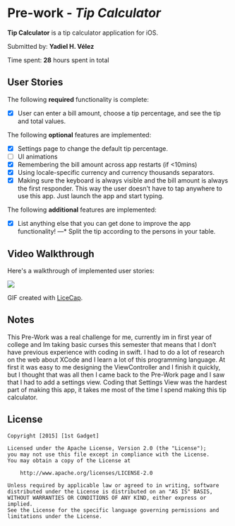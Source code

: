 # Pre-work - *Tip Calculator*

**Tip Calculator** is a tip calculator application for iOS.

Submitted by: **Yadiel H. Vélez**

Time spent: **28** hours spent in total

## User Stories

The following **required** functionality is complete:

* [x] User can enter a bill amount, choose a tip percentage, and see the tip and total values.

The following **optional** features are implemented:
* [x] Settings page to change the default tip percentage.
* [ ] UI animations
* [x] Remembering the bill amount across app restarts (if <10mins)
* [x] Using locale-specific currency and currency thousands separators.
* [x] Making sure the keyboard is always visible and the bill amount is always the first responder. This way the user doesn't have to tap anywhere to use this app. Just launch the app and start typing.

The following **additional** features are implemented:

- [x] List anything else that you can get done to improve the app functionality!
—* Split the tip according to the persons in your table.

## Video Walkthrough 

Here's a walkthrough of implemented user stories:

<img src='http://i.imgur.com/JaUcG33.gif' />

GIF created with [LiceCap](http://www.cockos.com/licecap/).

## Notes
This Pre-Work was a real challenge for me, currently im in first year of college and Im taking basic curses this semester that means that I don’t have previous experience with coding in swift. I had to do a lot of research on the web about XCode and I learn a lot of this programming language. At first it was easy to me designing the ViewController and I finish it quickly, but I thought that was all then I came back to the Pre-Work page and I saw that I had to add a settings view. Coding that Settings View was the hardest part of making this app, it takes me most of the time I spend making this tip calculator.

## License

    Copyright [2015] [1st Gadget]

    Licensed under the Apache License, Version 2.0 (the "License");
    you may not use this file except in compliance with the License.
    You may obtain a copy of the License at

        http://www.apache.org/licenses/LICENSE-2.0

    Unless required by applicable law or agreed to in writing, software
    distributed under the License is distributed on an "AS IS" BASIS,
    WITHOUT WARRANTIES OR CONDITIONS OF ANY KIND, either express or implied.
    See the License for the specific language governing permissions and
    limitations under the License.
